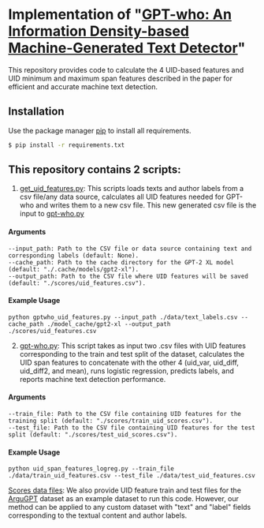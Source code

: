 # Implementation of "[GPT-who: An Information Density-based Machine-Generated Text Detector](https://arxiv.org/abs/2310.06202)"


This repository provides code to calculate the 4 UID-based features and UID minimum and maximum span features described in the paper for efficient and accurate machine text detection.

## Installation

Use the package manager [pip](https://pypi.org/project/pip/) to install all requirements.

```bash
$ pip install -r requirements.txt
```

## This repository contains 2 scripts:
1. [get_uid_features.py](https://github.com/saranya-ven/gpt-who/blob/main/get_uid_features.py): This scripts loads texts and author labels from a csv file/any data source, calculates all UID features needed for GPT-who and writes them to a new csv file. This new generated csv file is the input to [gpt-who.py](https://github.com/saranya-ven/gpt-who/blob/main/gpt-who.py) 

#### Arguments
```
--input_path: Path to the CSV file or data source containing text and corresponding labels (default: None).
--cache_path: Path to the cache directory for the GPT-2 XL model (default: "./.cache/models/gpt2-xl").
--output_path: Path to the CSV file where UID features will be saved (default: "./scores/uid_features.csv").
```

#### Example Usage 
```
python gptwho_uid_features.py --input_path ./data/text_labels.csv --cache_path ./model_cache/gpt2-xl --output_path ./scores/uid_features.csv
```

2. [gpt-who.py](https://github.com/saranya-ven/gpt-who/blob/main/gpt-who.py): This script takes as input two .csv files with UID features corresponding to the train and test split of the dataset, calculates the UID span features to concatenate with the other 4 (uid_var, uid_diff, uid_diff2, and mean), runs logistic regression, predicts labels, and reports machine text detection performance.

#### Arguments
```
--train_file: Path to the CSV file containing UID features for the training split (default: "./scores/train_uid_scores.csv").
--test_file: Path to the CSV file containing UID features for the test split (default: "./scores/test_uid_scores.csv").
```
#### Example Usage

```
python uid_span_features_logreg.py --train_file ./data/train_uid_features.csv --test_file ./data/test_uid_features.csv
```

[Scores data files](https://github.com/saranya-ven/gpt-who/tree/main/scores): We also provide UID feature train and test files for the [ArguGPT](https://arxiv.org/pdf/2304.07666.pdf) dataset as an example dataset to run this code. However, our method can be applied to any custom dataset with "text" and "label" fields corresponding to the textual content and author labels.
